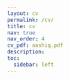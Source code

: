 ```yaml
---
layout: cv
permalink: /cv/
title: cv
nav: true
nav_order: 4
cv_pdf: aashiq.pdf
description: 
toc:
  sidebar: left
---
```

